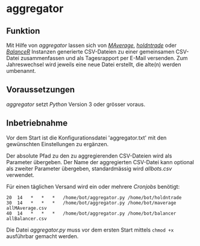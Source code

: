 # aggregator

## Funktion

Mit Hilfe von *aggregator* lassen sich von *[MAverage](https://github.com/RetGal/MAverage)*, *[holdntrade](https://github.com/RetGal/holdntrade)* oder *[BalanceR](https://github.com/RetGal/BalanceR)* Instanzen generierte CSV-Dateien zu einer gemeinsamen CSV-Datei zusammenfassen und als Tagesrapport per E-Mail versenden.
Zum Jahreswechsel wird jeweils eine neue Datei erstellt, die alte(n) werden umbenannt.

## Voraussetzungen

*aggregator* setzt *Python* Version 3 oder grösser voraus.

## Inbetriebnahme

Vor dem Start ist die Konfigurationsdatei 'aggregator.txt' mit den gewünschten Einstellungen zu ergänzen.

Der absolute Pfad zu den zu aggregierenden CSV-Dateien wird als Parameter übergeben.
Der Name der aggregierten CSV-Datei kann optional als zweiter Parameter übergeben, standardmässig wird *allbots.csv* verwendet.

Für einen täglichen Versand wird ein oder mehrere *Cronjobs* benötigt:

```
20  14   *   *   *   /home/bot/aggregator.py /home/bot/holdntrade
30  14   *   *   *   /home/bot/aggregator.py /home/bot/maverage allMAverage.csv
40  14   *   *   *   /home/bot/aggregator.py /home/bot/balancer allBalancer.csv
```

Die Datei *aggregator.py* muss vor dem ersten Start mittels `chmod +x` ausführbar gemacht werden.
